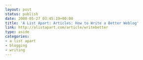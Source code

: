 ```yaml
---
layout: post
status: publish
date: 2008-05-27 03:45:19+00:00
title: 'A List Apart: Articles: How to Write a Better Weblog'
link: http://alistapart.com/article/writebetter
type: aside
categories:
- a list apart
- blogging
- writing
---
```

